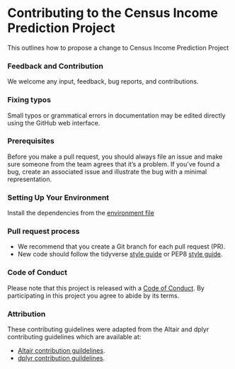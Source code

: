 # Contributing to the Census Income Prediction Project

This outlines how to propose a change to Census Income Prediction Project

### Feedback and Contribution

We welcome any input, feedback, bug reports, and contributions.

### Fixing typos

Small typos or grammatical errors in documentation may be edited directly using the GitHub web interface.

### Prerequisites

Before you make a pull request, you should always file an issue and make sure someone from the team agrees that it’s a problem. If you’ve found a bug, create an associated issue and illustrate the bug with a minimal representation.

### Setting Up Your Environment

Install the dependencies from the [environment file](https://github.com/UBC-MDS/census-income-prediction/blob/main/src/census-income.yaml)


### Pull request process

* We recommend that you create a Git branch for each pull request (PR).
* New code should follow the tidyverse [style guide](https://style.tidyverse.org/) or PEP8 [style guide](https://www.python.org/dev/peps/pep-0008/).

### Code of Conduct

Please note that this project is released with a [Code of Conduct](https://github.com/UBC-MDS/census-income-prediction/blob/main/CODE_OF_CONDUCT.md). By participating in this project you agree to abide by its terms.

### Attribution

These contributing guidelines were adapted from the Altair and dplyr contributing guidelines which are available at:

* [Altair contribution guildelines](https://github.com/altair-viz/altair/blob/master/CONTRIBUTING.md).
* [dplyr contribution guildelines](https://github.com/tidyverse/dplyr/blob/main/.github/CONTRIBUTING.md).


